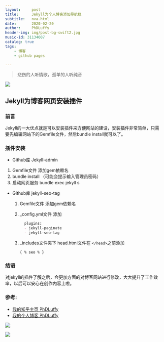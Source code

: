 ```yaml
---
layout:     post
title:      Jekyll为个人博客添加导航栏
subtitle:   nva.html
date:       2020-02-20
author:     PhDLuffy
header-img: img/post-bg-swift2.jpg
music-id: 31134607
catalog: true
tags:
    - 博客
    - github pages

---
```


> 悲伤的人听情歌，孤单的人听纯音
>

![](https://tva1.sinaimg.cn/large/0082zybpgy1gc3n2gt9p1j30zk0hsdhe.jpg)

## Jekyll为博客网页安装插件

### 前言

Jekyll的一大优点就是可以安装插件来方便网站的建设，安装插件非常简单，只需要先编辑网站下的Gemfile文件，然后bundle install就可以了。

### 插件安装

* Github库 Jekyll-admin
1. Gemfile文件 添加gem依赖名
  2. bundle install （可能会提示输入管理员密码）
  3. 启动网页服务 bundle exec jekyll s

 * Github库 jekyll-seo-tag

   1. Gemfile文件 添加gem依赖名

   2. _config.yml文件 添加
   
      ```markdown
      	plugins:
      	- jekyll-paginate
      	- jekyll-seo-tag
      ```
   
   3. _includes文件夹下 head.html文件在 `</head>`之前添加
   
      ```
      { % seo % }
      ```

### 结语

对jekyll的插件了解之后，会更加方面的对博客网站进行修改，大大提升了工作效率，以后可以安心在创作内容上啦。

### 参考:

* [我的知乎主页 PhDLuffy](https://www.zhihu.com/people/PhDLuffy)
* [我的个人博客 PhDLuffy](https://phdluffy.com/)

![](https://tva1.sinaimg.cn/large/0082zybpgy1gc034h4bvij30dw0dw75y.jpg)



![](https://media.giphy.com/media/WOm8VaR0agrmNbRFbf/giphy.gif)

